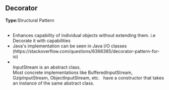 <h2>Decorator</h2>
<b>Type:</b>Structural Pattern
<br><br>

<ul>
<li>Enhances capability of individual objects without extending them. i.e Decorate it with capabilities
<li>Java's implementation can be seen in Java I/O classes (https://stackoverflow.com/questions/6366385/decorator-pattern-for-io)
<li>
<br>InputStream is an abstract class.
<br>Most concrete implementations like BufferedInputStream, GzipInputStream, ObjectInputStream, etc.
&nbsp;&nbsp;have a constructor that takes an instance of the same abstract class.
</ul>
